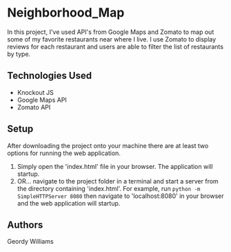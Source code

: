 # Neighborhood_Map
In this project, I've used API's from Google Maps and Zomato to map out some of my favorite restaurants near where I live. I use Zomato to display reviews for each restaurant and users are able to filter the list of restaurants by type.

## Technologies Used
* Knockout JS
* Google Maps API
* Zomato API

## Setup
After downloading the project onto your machine there are at least two options for running the web application.

1. Simply open the 'index.html' file in your browser. The application will startup.
2. OR... navigate to the project folder in a terminal and start a server from the directory containing 'index.html'. For example, run `python -m SimpleHTTPServer 8080` then navigate to 'localhost:8080' in your browser and the web application will startup.

## Authors
Geordy Williams
